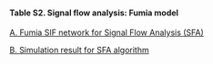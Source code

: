 #### Table S2. Signal flow analysis: Fumia model

[A. Fumia SIF network for Signal Flow Analysis (SFA)](http://gofile.me/3gpVt/VcAld00Jy)

[B. Simulation result for SFA algorithm](http://gofile.me/3gpVt/ZRQYgJwvU)
